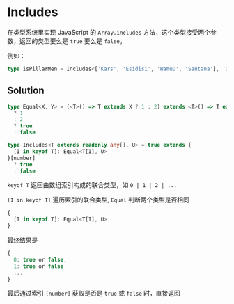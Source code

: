 # Includes

在类型系统里实现 JavaScript 的 `Array.includes` 方法，这个类型接受两个参数，返回的类型要么是 `true` 要么是 `false`。

例如：

```ts
type isPillarMen = Includes<['Kars', 'Esidisi', 'Wamuu', 'Santana'], 'Dio'> // expected to be `false`
```

## Solution

```ts
type Equal<X, Y> = (<T>() => T extends X ? 1 : 2) extends <T>() => T extends Y
  ? 1
  : 2
  ? true
  : false

type Includes<T extends readonly any[], U> = true extends {
  [I in keyof T]: Equal<T[I], U>
}[number]
  ? true
  : false
```

`keyof T` 返回由数组索引构成的联合类型，如 `0 | 1 | 2 | ...`

`[I in keyof T]` 遍历索引的联合类型, `Equal` 判断两个类型是否相同

```ts
{
  [I in keyof T]: Equal<T[I], U>
}
```

最终结果是

```ts
{
  0: true or false,
  1: true or false
  ...
}
```

最后通过索引 `[number]` 获取是否是 `true` 或 `false` 时，直接返回
